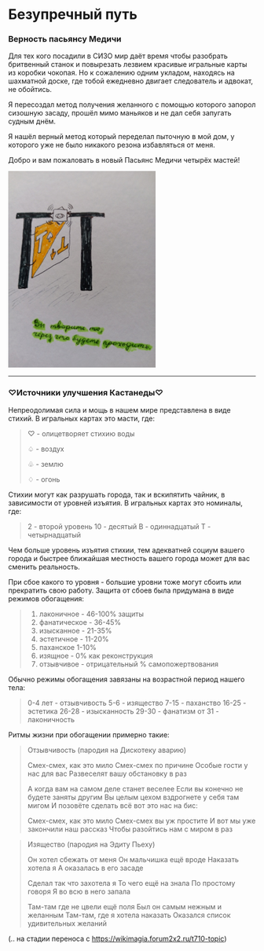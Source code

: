 # Безупречный путь

### Верность пасьянсу Медичи

Для тех кого посадили в СИЗО мир даёт время чтобы разобрать бритвенный станок и повырезать лезвием красивые игральные карты из коробки чокопая. Но к сожалению одним укладом, находясь на шахматной доске, где тобой ежедневно двигает следователь и адвокат, не обойтись.

Я пересоздал метод получения желанного с помощью которого запорол сизошную засаду, прошёл мимо маньяков и не дал себя запугать судным днём.

Я нашёл верный метод который переделал пыточную в мой дом, у которого уже не было никакого резона избавляться от меня.

Добро и вам пожаловать в новый Пасьянс Медичи четырёх мастей!

<img src="./1.jpg" width="300">

<hr>

### ♡Источники улучшения Кастанеды♡

Непреодолимая сила и мощь в нашем мире представлена в виде стихий. В игральных картах это масти, где:

> ♡ - олицетворяет стихию воды
> 
> ♤ - воздух
> 
> ♧ - землю
> 
> ♢ - огонь

Стихии могут как разрушать города, так и вскипятить чайник, в зависимости от уровней изъятия. В игральных картах это номиналы, где:

> 2 - второй уровень
> 10 - десятый
> В - одиннадцатый
> Т - четырнадцатый


Чем больше уровень изъятия стихии, тем адекватней социум вашего города и быстрее ближайшая местность вашего города может для вас сменить реальность.

При сбое какого то уровня - большие уровни тоже могут сбоить или прекратить свою работу. Защита от сбоев была придумана в виде режимов обогащения:

> 1. лаконичное - 46-100% защиты
> 2. фанатическое - 36-45%
> 3. изысканное - 21-35%
> 4. эстетичное - 11-20%
> 5. паханское 1-10%
> 6. изящное - 0% как реконструкция
> 7. отзывчивое - отрицательный % самопожертвования

Обычно режимы обогащения завязаны на возрастной период нашего тела:

> 0-4 лет - отзывчивость
> 5-6 - изящество
> 7-15 - паханство
> 16-25 - эстетика
> 26-28 - изысканность
> 29-30 - фанатизм
> от 31 - лаконичность

Ритмы жизни при обогащении примерно такие:

> Отзывчивость (пародия на Дискотеку аварию)
> 
> Смех-смех, как это мило
> Смех-смех по причине
> Особые гости у нас для вас
> Развеселят вашу обстановку в раз
> 
> А когда вам на самом деле станет веселее
> Если вы конечно не будете заняты другим
> Вы целым цехом вздрогнете у себя там мигом
> И позовёте сделать всё вот это нас на бис:
> 
> Смех-смех, как это мило
> Смех-смех вы уж простите
> И вот мы уже закончили наш рассказ
> Чтобы разойтись нам с миром в раз

> Изящество (пародия на Эдиту Пьеху)
> 
> Он хотел сбежать от меня
> Он мальчишка ещё вроде
> Наказать хотела я
> А оказалась в его засаде
> 
> Сделал так что захотела я
> То чего ещё на знала
> По простому говоря
> Я во всю в него запала
> 
> Там-там где не цвели ещё поля
> Был он самым нежным и желанным
> Там-там, где я хотела наказать
> Оказался список удивительных желаний

(.. на стадии переноса с https://wikimagia.forum2x2.ru/t710-topic)
